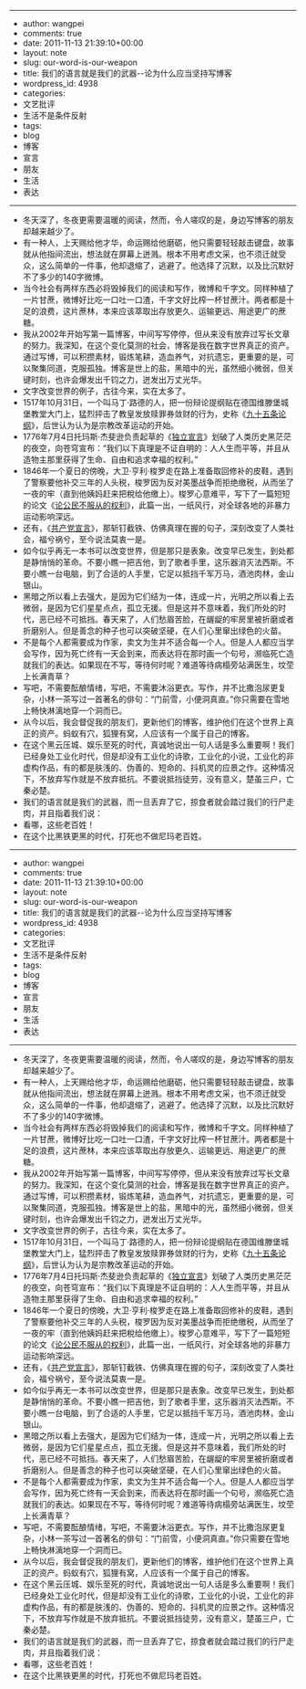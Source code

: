 - --
- author: wangpei
- comments: true
- date: 2011-11-13 21:39:10+00:00
- layout: note
- slug: our-word-is-our-weapon
- title: 我们的语言就是我们的武器--论为什么应当坚持写博客
- wordpress_id: 4938
- categories:
- 文艺批评
- 生活不是条件反射
- tags:
- blog
- 博客
- 宣言
- 朋友
- 生活
- 表达
- --
- 冬天深了，冬夜更需要温暖的阅读，然而，令人嗟叹的是，身边写博客的朋友却越来越少了。
- 有一种人，上天赐给他才华，命运赐给他磨砺，他只需要轻轻敲击键盘，故事就从他指间流出，想法就在屏幕上迸溅。根本不用考虑文采，也不须迁就受众，这么简单的一件事，他却退缩了，逃避了。他选择了沉默，以及比沉默好不了多少的140字微博。
- 当今社会有两样东西必将毁掉我们的阅读和写作，微博和千字文。同样种植了一片甘蔗，微博好比吃一口吐一口渣，千字文好比榨一杯甘蔗汁。两者都是十足的浪费，这片蔗林，本来应该萃取出存放更久、运输更远、用途更广的蔗糖。
- 我从2002年开始写第一篇博客，中间写写停停，但从来没有放弃过写长文章的努力。我深知，在这个变化莫测的社会，博客是我在数字世界真正的资产。通过写博，可以积攒素材，锻炼笔耕，造血养气，对抗遗忘，更重要的是，可以聚集同道，克服孤独。博客是世上的盐，黑暗中的光，虽然细小微弱，但关键时刻，也许会爆发出千钧之力，迸发出万丈光华。
- 文字改变世界的例子，古往今来，实在太多了。
- 1517年10月31日，一个叫马丁·路德的人，把一份辩论提纲贴在德国维滕堡城堡教堂大门上，猛烈抨击了教皇发放赎罪券敛财的行为，史称《[九十五条论纲](http://baike.baidu.com/view/672181.htm)》，后世认为认为是宗教改革运动的开始。
- 1776年7月4日托玛斯·杰斐逊负责起草的《[独立宣言](http://baike.baidu.com/view/49962.htm)》划破了人类历史黑茫茫的夜空，向苍穹宣布：“我们以下真理是不证自明的：人人生而平等，并且从造物主那里获得了生命、自由和追求幸福的权利。”
- 1846年一个夏日的傍晚，大卫·亨利·梭罗走在路上准备取回修补的皮鞋，遇到了警察要他补交三年的人头税，梭罗因为反对美墨战争而拒绝缴税，从而坐了一夜的牢（直到他姨妈赶来把稅给他缴上）。梭罗心意难平，写下了一篇短短的论文《[论公民不服从的权利](http://wenku.baidu.com/view/a25eaf0df12d2af90242e6a1.html)》，此篇一出，一纸风行，对全球各地的非暴力运动影响深远。
- 还有，《[共产党宣言](http://baike.baidu.com/view/18535.htm)》，那斩钉截铁、仿佛真理在握的句子，深刻改变了人类社会，福兮祸兮，至今说法莫衷一是。
- 如今似乎再无一本书可以改变世界，但是那只是表象。改变早已发生，到处都是静悄悄的革命。不要小瞧一把吉他，到了歌者手里，这乐器消灭法西斯。不要小瞧一台电脑，到了合适的人手里，它足以抵挡千军万马，酒池肉林，金山银山。
- 黑暗之所以看上去强大，是因为它们结为一体，连成一片，光明之所以看上去微弱，是因为它们星星点点，孤立无援。但是这并不意味着，我们所处的时代，恶已经不可抵挡。春天来了，人们愁眉苦脸，在龌龊的牢房里被折磨或者折磨别人。但是善念的种子也可以突破坚硬，在人们心里窜出绿色的火苗。
- 不是每个人都需要成为作家，卖文为生并不适合每一个人。但是人人都应当学会写作，因为死亡终有一天会到来，而表达将在那时画一个句号，濒临死亡造就我们的表达。如果现在不写，等待何时呢？难道等待病榻旁站满医生，坟茔上长满青草？
- 写吧，不需要酝酿情绪，写吧，不需要沐浴更衣。写作，并不比撒泡尿更复杂，小林一茶写过一首著名的俳句：“门前雪，小便洞真直。”你只需要在雪地上畅快淋漓地穿一个洞而已。
- 从今以后，我会督促我的朋友们，更新他们的博客，维护他们在这个世界上真正的资产。蚂蚁有穴，狐狸有窝，人应该有一个属于自己的博客。
- 在这个黑云压城、娱乐至死的时代，真诚地说出一句人话是多么重要啊！我们已经身处工业化时代，但是却没有工业化的诗歌，工业化的小说，工业化的非虚构作品，有的都是肤浅的、伪善的、短命的、抖机灵的应景之作。这种情况下，不放弃写作就是不放弃抵抗。不要说抵挡徒劳，没有意义，楚虽三户，亡秦必楚。
- 我们的语言就是我们的武器，而一旦丢弃了它，掠食者就会踏过我们的行尸走肉，并且指着我们说：
- 看哪，这些老百姓！
- 在这个比黑铁更黑的时代，打死也不做尼玛老百姓。
- --
- author: wangpei
- comments: true
- date: 2011-11-13 21:39:10+00:00
- layout: note
- slug: our-word-is-our-weapon
- title: 我们的语言就是我们的武器--论为什么应当坚持写博客
- wordpress_id: 4938
- categories:
- 文艺批评
- 生活不是条件反射
- tags:
- blog
- 博客
- 宣言
- 朋友
- 生活
- 表达
- --
- 冬天深了，冬夜更需要温暖的阅读，然而，令人嗟叹的是，身边写博客的朋友却越来越少了。
- 有一种人，上天赐给他才华，命运赐给他磨砺，他只需要轻轻敲击键盘，故事就从他指间流出，想法就在屏幕上迸溅。根本不用考虑文采，也不须迁就受众，这么简单的一件事，他却退缩了，逃避了。他选择了沉默，以及比沉默好不了多少的140字微博。
- 当今社会有两样东西必将毁掉我们的阅读和写作，微博和千字文。同样种植了一片甘蔗，微博好比吃一口吐一口渣，千字文好比榨一杯甘蔗汁。两者都是十足的浪费，这片蔗林，本来应该萃取出存放更久、运输更远、用途更广的蔗糖。
- 我从2002年开始写第一篇博客，中间写写停停，但从来没有放弃过写长文章的努力。我深知，在这个变化莫测的社会，博客是我在数字世界真正的资产。通过写博，可以积攒素材，锻炼笔耕，造血养气，对抗遗忘，更重要的是，可以聚集同道，克服孤独。博客是世上的盐，黑暗中的光，虽然细小微弱，但关键时刻，也许会爆发出千钧之力，迸发出万丈光华。
- 文字改变世界的例子，古往今来，实在太多了。
- 1517年10月31日，一个叫马丁·路德的人，把一份辩论提纲贴在德国维滕堡城堡教堂大门上，猛烈抨击了教皇发放赎罪券敛财的行为，史称《[九十五条论纲](http://baike.baidu.com/view/672181.htm)》，后世认为认为是宗教改革运动的开始。
- 1776年7月4日托玛斯·杰斐逊负责起草的《[独立宣言](http://baike.baidu.com/view/49962.htm)》划破了人类历史黑茫茫的夜空，向苍穹宣布：“我们以下真理是不证自明的：人人生而平等，并且从造物主那里获得了生命、自由和追求幸福的权利。”
- 1846年一个夏日的傍晚，大卫·亨利·梭罗走在路上准备取回修补的皮鞋，遇到了警察要他补交三年的人头税，梭罗因为反对美墨战争而拒绝缴税，从而坐了一夜的牢（直到他姨妈赶来把稅给他缴上）。梭罗心意难平，写下了一篇短短的论文《[论公民不服从的权利](http://wenku.baidu.com/view/a25eaf0df12d2af90242e6a1.html)》，此篇一出，一纸风行，对全球各地的非暴力运动影响深远。
- 还有，《[共产党宣言](http://baike.baidu.com/view/18535.htm)》，那斩钉截铁、仿佛真理在握的句子，深刻改变了人类社会，福兮祸兮，至今说法莫衷一是。
- 如今似乎再无一本书可以改变世界，但是那只是表象。改变早已发生，到处都是静悄悄的革命。不要小瞧一把吉他，到了歌者手里，这乐器消灭法西斯。不要小瞧一台电脑，到了合适的人手里，它足以抵挡千军万马，酒池肉林，金山银山。
- 黑暗之所以看上去强大，是因为它们结为一体，连成一片，光明之所以看上去微弱，是因为它们星星点点，孤立无援。但是这并不意味着，我们所处的时代，恶已经不可抵挡。春天来了，人们愁眉苦脸，在龌龊的牢房里被折磨或者折磨别人。但是善念的种子也可以突破坚硬，在人们心里窜出绿色的火苗。
- 不是每个人都需要成为作家，卖文为生并不适合每一个人。但是人人都应当学会写作，因为死亡终有一天会到来，而表达将在那时画一个句号，濒临死亡造就我们的表达。如果现在不写，等待何时呢？难道等待病榻旁站满医生，坟茔上长满青草？
- 写吧，不需要酝酿情绪，写吧，不需要沐浴更衣。写作，并不比撒泡尿更复杂，小林一茶写过一首著名的俳句：“门前雪，小便洞真直。”你只需要在雪地上畅快淋漓地穿一个洞而已。
- 从今以后，我会督促我的朋友们，更新他们的博客，维护他们在这个世界上真正的资产。蚂蚁有穴，狐狸有窝，人应该有一个属于自己的博客。
- 在这个黑云压城、娱乐至死的时代，真诚地说出一句人话是多么重要啊！我们已经身处工业化时代，但是却没有工业化的诗歌，工业化的小说，工业化的非虚构作品，有的都是肤浅的、伪善的、短命的、抖机灵的应景之作。这种情况下，不放弃写作就是不放弃抵抗。不要说抵挡徒劳，没有意义，楚虽三户，亡秦必楚。
- 我们的语言就是我们的武器，而一旦丢弃了它，掠食者就会踏过我们的行尸走肉，并且指着我们说：
- 看哪，这些老百姓！
- 在这个比黑铁更黑的时代，打死也不做尼玛老百姓。
